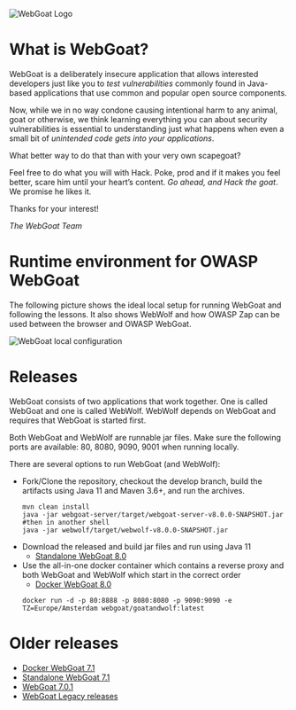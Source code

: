 ![WebGoat Logo](https://raw.githubusercontent.com/wiki/WebGoat/WebGoat/images/wg_logo_snag.png)

# What is WebGoat?
 
WebGoat is a deliberately insecure application that allows interested developers
just like you to *test vulnerabilities* commonly found in Java-based
applications that use common and popular open source components.

Now, while we in no way condone causing intentional harm to any animal, goat or
otherwise, we think learning everything you can about security vulnerabilities
is essential to understanding just what happens when even a small bit of
*unintended code gets into your applications*.

What better way to do that than with your very own scapegoat?

Feel free to do what you will with Hack. Poke, prod and if it makes you feel
better, scare him until your heart’s content. *Go ahead, and Hack the goat*. We
promise he likes it.

Thanks for your interest! 

_The WebGoat Team_

# Runtime environment for OWASP WebGoat

The following picture shows the ideal local setup for running WebGoat and following the lessons. It also shows WebWolf and how OWASP Zap can be used between the browser and OWASP WebGoat. 

![WebGoat local configuration](https://zubcevicdotcom.files.wordpress.com/2020/02/owasp-setup.png?w=1024)

# Releases

WebGoat consists of two applications that work together. One is called WebGoat and one is called WebWolf.
WebWolf depends on WebGoat and requires that WebGoat is started first. 

Both WebGoat and WebWolf are runnable jar files. Make sure the following ports are available: 80, 8080, 9090, 9001 when running locally.

There are several options to run WebGoat (and WebWolf):
+ Fork/Clone the repository, checkout the develop branch, build the artifacts using Java 11 and Maven 3.6+, and run the archives.
    ``` 	
    mvn clean install
    java -jar webgoat-server/target/webgoat-server-v8.0.0-SNAPSHOT.jar
    #then in another shell
    java -jar webwolf/target/webwolf-v8.0.0-SNAPSHOT.jar
    ``` 
+ Download the released and build jar files and run using Java 11
    + [Standalone WebGoat 8.0](https://github.com/WebGoat/WebGoat/releases/)
+ Use the all-in-one docker container which contains a reverse proxy and both WebGoat and WebWolf which start in the correct order
    + [Docker WebGoat 8.0](https://hub.docker.com/r/webgoat/goatandwolf/)
    ```
    docker run -d -p 80:8888 -p 8080:8080 -p 9090:9090 -e TZ=Europe/Amsterdam webgoat/goatandwolf:latest
    ``` 

# Older releases
* [Docker WebGoat 7.1](https://hub.docker.com/r/webgoat/webgoat-7.1/)
* [Standalone WebGoat 7.1](https://github.com/WebGoat/WebGoat/releases/)
* [WebGoat 7.0.1](https://github.com/WebGoat/WebGoat/releases/tag/7.0.1)
* [WebGoat Legacy releases](https://github.com/WebGoat/WebGoat-Legacy/releases)
